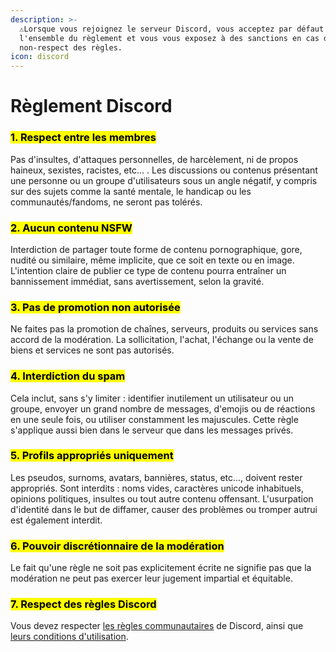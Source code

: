 ```yaml
---
description: >-
  ⚠️Lorsque vous rejoignez le serveur Discord, vous acceptez par défaut
  l'ensemble du règlement et vous vous exposez à des sanctions en cas de
  non-respect des règles.
icon: discord
---
```


# Règlement Discord

### <mark style="color:$danger;">**1. Respect entre les membres**</mark>

Pas d'insultes, d'attaques personnelles, de harcèlement, ni de propos haineux, sexistes, racistes, etc... . Les discussions ou contenus présentant une personne ou un groupe d'utilisateurs sous un angle négatif, y compris sur des sujets comme la santé mentale, le handicap ou les communautés/fandoms, ne seront pas tolérés.

### <mark style="color:$danger;">**2. Aucun contenu NSFW**</mark>

Interdiction de partager toute forme de contenu pornographique, gore, nudité ou similaire, même implicite, que ce soit en texte ou en image. L'intention claire de publier ce type de contenu pourra entraîner un bannissement immédiat, sans avertissement, selon la gravité.

### <mark style="color:$danger;">**3. Pas de promotion non autorisée**</mark>

Ne faites pas la promotion de chaînes, serveurs, produits ou services sans accord de la modération. La sollicitation, l'achat, l'échange ou la vente de biens et services ne sont pas autorisés.

### <mark style="color:$danger;">**4. Interdiction du spam**</mark>

Cela inclut, sans s'y limiter : identifier inutilement un utilisateur ou un groupe, envoyer un grand nombre de messages, d'emojis ou de réactions en une seule fois, ou utiliser constamment les majuscules. Cette règle s'applique aussi bien dans le serveur que dans les messages privés.

### <mark style="color:$danger;">**5. Profils appropriés uniquement**</mark>

Les pseudos, surnoms, avatars, bannières, status, etc..., doivent rester appropriés. Sont interdits : noms vides, caractères unicode inhabituels, opinions politiques, insultes ou tout autre contenu offensant. L'usurpation d'identité dans le but de diffamer, causer des problèmes ou tromper autrui est également interdit.

### <mark style="color:$danger;">**6. Pouvoir discrétionnaire de la modération**</mark>

Le fait qu'une règle ne soit pas explicitement écrite ne signifie pas que la modération ne peut pas exercer leur jugement impartial et équitable.

### <mark style="color:$danger;">**7. Respect des règles Discord**</mark>

Vous devez respecter [les règles communautaires](https://discordapp.com/guidelines) de Discord, ainsi que [leurs conditions d'utilisation](https://discordapp.com/terms).
